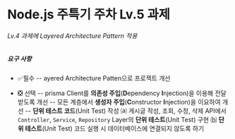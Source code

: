# Node.js 주특기 주차 Lv.5 과제
###### Lv.4 과제에 Layered Architecture Pattern 적용

##### 요구 사항

- ✅필수 
-- ayered Architecture Patten으로 프로젝트 개선

- ❎ 선택
-- prisma Client를 **의존성 주입**(**D**ependency **I**njection)을 이용해 전달 받도록 개선
-- 모든 계층에서 **생성자 주입**(**C**onstructor **I**njection)을 이요하여 개선
-- **단위 테스트 코드**(Unit Test) 작성
⒜ 게시글 작성, 조회, 수정, 삭제 API에서 `Controller`, `Service`, `Repository` Layer의 **단위 테스트**(Unit Test) 구현
⒝ **단위 테스트**(Unit Test) 코드 실행 시 데이터베이스에 연결되지 않도록 하기
